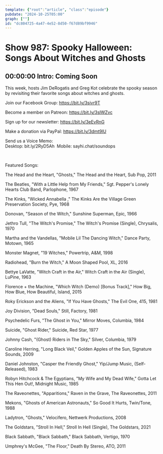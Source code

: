```yaml
---
template: {"root":"article", "class":"episode"}
pubdate: "2024-10-25T05:00"
graph: [""]
id: "dc804725-4a47-4e52-8d50-f67d89bf9946"
---
```






# Show 987: Spooky Halloween: Songs About Witches and Ghosts



## 00:00:00 Intro: Coming Soon

This week, hosts Jim DeRogatis and Greg Kot celebrate the spooky season by revisiting their favorite songs about witches and ghosts.

Join our Facebook Group: https://bit.ly/3sivr9T

Become a member on Patreon: https://bit.ly/3slWZvc

Sign up for our newsletter: https://bit.ly/3eEvRnG

Make a donation via PayPal: https://bit.ly/3dmt9lU

Send us a Voice Memo: Desktop: bit.ly/2RyD5Ah  Mobile: sayhi.chat/soundops

 

Featured Songs:

The Head and the Heart, "Ghosts," The Head and the Heart, Sub Pop, 2011

The Beatles, "With a Little Help from My Friends," Sgt. Pepper's Lonely Hearts Club Band, Parlophone, 1967

The Kinks, "Wicked Annabella ," The Kinks Are the Village Green Preservation Society, Pye, 1968

Donovan, "Season of the Witch," Sunshine Superman, Epic, 1966

Jethro Tull, "The Witch's Promise," The Witch's Promise (Single), Chrysalis, 1970

Martha and the Vandellas, "Mobile Lil The Dancing Witch," Dance Party, Motown, 1965

Monster Magnet, "19 Witches," Powertrip, A&amp;M, 1998

Radiohead, "Burn the Witch," A Moon Shaped Pool, XL, 2016

Bettye LaVatte, "Witch Craft in the Air," Witch Craft in the Air (Single), LuPine, 1963

Florence + the Machine, "Which Witch (Demo) [Bonus Track]," How Big, How Blue, How Beautiful, Island, 2015

Roky Erickson and the Aliens, "If You Have Ghosts," The Evil One, 415, 1981

Joy Division, "Dead Souls," Still, Factory, 1981

Psychedelic Furs, "The Ghost in You," Mirror Moves, Columbia, 1984

Suicide, "Ghost Rider," Suicide, Red Star, 1977

Johnny Cash, "(Ghost) Riders in The Sky," Silver, Columbia, 1979

Caroline Herring, "Long Black Veil," Golden Apples of the Sun, Signature Sounds, 2009

Daniel Johnston, "Casper the Friendly Ghost," Yip/Jump Music, (Self-Released), 1983

Robyn Hitchcock &amp; The Egyptians, "My Wife and My Dead Wife," Gotta Let This Hen Out!, Midnight Music, 1985

The Raveonettes, "Apparitions," Raven in the Grave, The Raveonettes, 2011

Mekons, "Ghosts of American Astronauts," So Good It Hurts, Twin/Tone, 1988

Ladytron, "Ghosts," Velocifero, Nettwerk Productions, 2008

The Goldstars, "Stroll In Hell," Stroll In Hell (Single), The Goldstars, 2021

Black Sabbath, "Black Sabbath," Black Sabbath, Vertigo, 1970

Umphrey's McGee, "The Floor," Death By Stereo, ATO, 2011